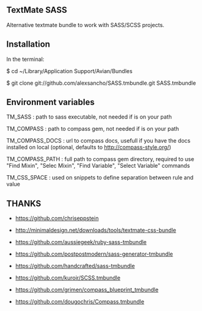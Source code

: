 ## TextMate SASS ##

Alternative textmate bundle to work with SASS/SCSS projects.

## Installation ##

In the terminal:

$ cd ~/Library/Application Support/Avian/Bundles  

$ git clone git://github.com/alexsancho/SASS.tmbundle.git SASS.tmbundle

Environment variables
---------------------

TM_SASS			: path to sass executable, not needed if is on your path  

TM_COMPASS		: path to compass gem, not needed if is on your path  

TM_COMPASS_DOCS : url to compass docs, usefull if you have the docs installed on local (optional, defaults to http://compass-style.org/)  

TM_COMPASS_PATH : full path to compass gem directory, required to use "Find Mixin", "Selec Mixin", "Find Variable", "Select Variable" commands  

TM_CSS_SPACE    : used on snippets to define separation between rule and value

## THANKS ##

- https://github.com/chriseppstein

- http://minimaldesign.net/downloads/tools/textmate-css-bundle
- https://github.com/aussiegeek/ruby-sass-tmbundle
- https://github.com/postpostmodern/sass-generator-tmbundle
- https://github.com/handcrafted/sass-tmbundle
- https://github.com/kuroir/SCSS.tmbundle
- https://github.com/grimen/compass_blueprint_tmbundle
- https://github.com/dougochris/Compass.tmbundle

